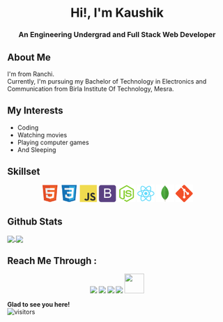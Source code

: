 <h1 align="center">Hi!, I'm Kaushik </h1>
<h3 align="center">An Engineering Undergrad and Full Stack Web Developer</h3>

## About Me

I'm from Ranchi.
<br/>
Currently, I'm pursuing my Bachelor of Technology in Electronics and Communication from Birla Institute Of Technology, Mesra.

## My Interests

- Coding
- Watching movies
- Playing computer games
- And Sleeping

## Skillset
<p align="center"><img src='https://raw.githubusercontent.com/devicons/devicon/master/icons/html5/html5-original.svg' alt='html' width='40' height='40'> <img src='https://github.com/devicons/devicon/blob/master/icons/css3/css3-original.svg' alt='css' width='40' height='40'>
<img src='https://raw.githubusercontent.com/devicons/devicon/master/icons/javascript/javascript-original.svg' alt='js' width='40' height='40'>
<img src='https://raw.githubusercontent.com/devicons/devicon/master/icons/bootstrap/bootstrap-plain.svg' alt='bootstrap' width='40' height='40'>
<img src='https://raw.githubusercontent.com/devicons/devicon/master/icons/nodejs/nodejs-original.svg' alt='nodejs' width='40' height='40'> 
<img src='https://raw.githubusercontent.com/devicons/devicon/master/icons/react/react-original.svg' alt='reactjs' width='40' height='40'> 
<img src='https://github.com/devicons/devicon/blob/master/icons/mongodb/mongodb-original.svg' alt='mongo' width='40' height='40'>
<img src='https://raw.githubusercontent.com/devicons/devicon/master/icons/git/git-original.svg' alt='git' width='40' height='40'></p>

## Github Stats

<a href="https://github.com/anuraghazra/github-readme-stats">
  <img align="center" src="https://github-readme-stats.vercel.app/api?username=kk77777&show_icons=true&hide_border=true&&count_private=true&include_all_commits=true" />
</a>
<a href="https://github.com/anuraghazra/convoychat">
  <img align="center" src="https://github-readme-stats.vercel.app/api/top-langs/?username=kk77777&layout=compact&langs_count=4&theme=cobalt" />
</a>



<!-- [![Top Langs]()](https://github.com/anuraghazra/github-readme-stats) -->



## Reach Me Through :
<p align="center"><a href='mailto:kaushikgattani@gmail.com' target='_blank'><img src="https://img.icons8.com/fluent/48/000000/gmail--v2.png"/></a>
<a target='_blank' href='https://discordapp.com/users/kaushik#9295'><img src="https://img.icons8.com/color/48/000000/discord-new-logo.png"/></a>
<a target='_blank' href='https://www.linkedin.com/in/kaushik-kumar-gattani-7831b3195/'><img src="https://img.icons8.com/fluent/48/000000/linkedin.png"/></a>
<a target='_blank' href='https://twitter.com/GattaniKaushik'><img src="https://img.icons8.com/color/48/000000/twitter--v1.png"/></a>
<a target='_blank' href='https://medium.com/@kaushikgattani'><img src="https://img.icons8.com/ios-filled/50/000000/medium-new.png" width='45' height='45'/></a></p>

<strong>Glad to see you here!</strong>
<br>
![visitors](https://visitor-badge.glitch.me/badge?page_id=kk77777.kk77777)

